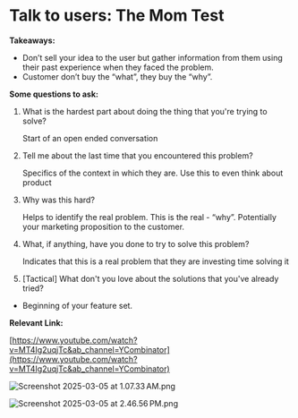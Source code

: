 # Talk to users: The Mom Test

**Takeaways:**

- Don’t sell your idea to the user but gather information from them using their past experience when they faced the problem.
- Customer don’t buy the “what”, they buy the “why”.

**Some questions to ask:**

1. What is the hardest part about doing the thing that you're trying to solve?
    
    Start of an open ended conversation
    
2. Tell me about the last time that you encountered this problem?
    
    Specifics of the context in which they are. Use this to even think about product 
    
3. Why was this hard?
    
    Helps to identify the real problem. This is the real - “why”. Potentially your marketing proposition to the customer.  
    
4. What, if anything, have you done to try to solve this problem?
    
    Indicates that this is a real problem that they are investing time solving it 
    
5. [Tactical] What don't you love about the solutions that you've already tried?
- Beginning of your feature set.

**Relevant Link:** 

[https://www.youtube.com/watch?v=MT4Ig2uqjTc&ab_channel=YCombinator](https://www.youtube.com/watch?v=MT4Ig2uqjTc&ab_channel=YCombinator)

![Screenshot 2025-03-05 at 1.07.33 AM.png](Screenshot_2025-03-05_at_1.07.33_AM.png)

![Screenshot 2025-03-05 at 2.46.56 PM.png](Screenshot_2025-03-05_at_2.46.56_PM.png)